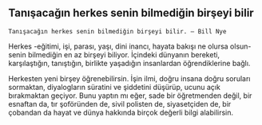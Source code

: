 ## Tanışacağın herkes senin bilmediğin birşeyi bilir

    Tanışacağın herkes senin bilmediğin birşeyi bilir. — Bill Nye

Herkes -eğitimi, işi, parası, yaşı, dini inancı, hayata bakışı ne olursa olsun- senin bilmediğin en az birşeyi biliyor. İçindeki dünyanın bereketi, karşılaştığın, tanıştığın, birlikte yaşadığın insanlardan öğrendiklerine bağlı.

Herkesten yeni birşey öğrenebilirsin. İşin ilmi, doğru insana doğru soruları sormaktan, diyalogların süratini ve şiddetini düşürüp, ucunu açık bırakmaktan geçiyor. Bunu yaptın mı eğer, sade bir öğretmenden değil, bir esnaftan da, tır şoföründen de, sivil polisten de, siyasetçiden de, bir çobandan da hayat ve dünya hakkında birçok değerli bilgi alabilirsin.
